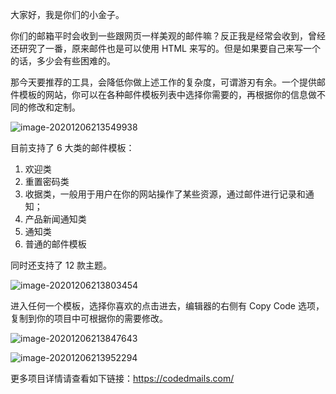 大家好，我是你们的小金子。

你们的邮箱平时会收到一些跟网页一样美观的邮件嘛？反正我是经常会收到，曾经还研究了一番，原来邮件也是可以使用 HTML 来写的。但是如果要自己来写一个的话，多少会有些困难的。

那今天要推荐的工具，会降低你做上述工作的复杂度，可谓游刃有余。一个提供邮件模板的网站，你可以在各种邮件模板列表中选择你需要的，再根据你的信息做不同的修改和定制。

![image-20201206213549938](https://7465-test-3c9b5e-books-1301492295.tcb.qcloud.la/images/compress_image-20201206213549938.png)

目前支持了 6 大类的邮件模板：

1. 欢迎类
2. 重置密码类
3. 收据类，一般用于用户在你的网站操作了某些资源，通过邮件进行记录和通知；
4. 产品新闻通知类
5. 通知类
6. 普通的邮件模板

同时还支持了 12 款主题。

![image-20201206213803454](https://7465-test-3c9b5e-books-1301492295.tcb.qcloud.la/images/compress_image-20201206213803454.png)

进入任何一个模板，选择你喜欢的点击进去，编辑器的右侧有 Copy Code 选项，复制到你的项目中可根据你的需要修改。

![image-20201206213847643](https://7465-test-3c9b5e-books-1301492295.tcb.qcloud.la/images/compress_image-20201206213847643.png)

![image-20201206213952294](https://7465-test-3c9b5e-books-1301492295.tcb.qcloud.la/images/compress_image-20201206213952294.png)

更多项目详情请查看如下链接：https://codedmails.com/
